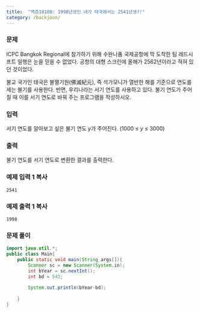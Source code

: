 ```yaml
---
title:  "백준18108: 1998년생인 내가 태국에서는 2541년생?!"
category: /backjoon/
---
```




### 문제

ICPC Bangkok Regional에 참가하기 위해 수완나품 국제공항에 막 도착한 팀 레드시프트 일행은 눈을 믿을 수 없었다. 공항의 대형 스크린에 올해가 2562년이라고 적혀 있던 것이었다.

불교 국가인 태국은 불멸기원(佛滅紀元), 즉 석가모니가 열반한 해를 기준으로 연도를 세는 불기를 사용한다. 반면, 우리나라는 서기 연도를 사용하고 있다. 불기 연도가 주어질 때 이를 서기 연도로 바꿔 주는 프로그램을 작성하시오.

### 입력

서기 연도를 알아보고 싶은 불기 연도 *y*가 주어진다. (1000 ≤ *y* ≤ 3000)

### 출력

불기 연도를 서기 연도로 변환한 결과를 출력한다.

### 예제 입력 1 복사

```
2541
```

### 예제 출력 1 복사

```
1998
```



### 문제 풀이

```java
import java.util.*;
public class Main{
	public static void main(String args[]){
		Scanner sc = new Scanner(System.in);
        int bYear = sc.nextInt();
        int bd = 543;
       
       	System.out.println(bYear-bd);
		
	}
}
```

